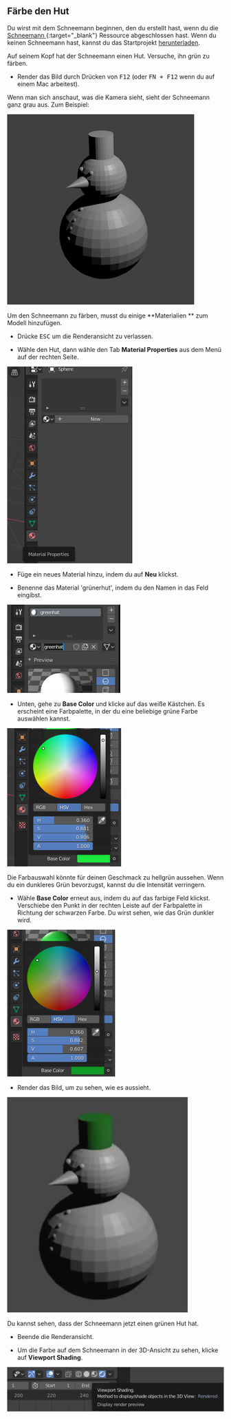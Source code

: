 ## Färbe den Hut

Du wirst mit dem Schneemann beginnen, den du erstellt hast, wenn du die [Schneemann ](https://projects.raspberrypi.org/en/projects/blender-snowman){:target="_blank"} Ressource abgeschlossen hast. Wenn du keinen Schneemann hast, kannst du das Startprojekt [herunterladen](resources/snowman.blend).

Auf seinem Kopf hat der Schneemann einen Hut. Versuche, ihn grün zu färben.

+ Render das Bild durch Drücken von <kbd>F12</kbd> (oder <kbd>FN + F12</kbd> wenn du auf einem Mac arbeitest).

Wenn man sich anschaut, was die Kamera sieht, sieht der Schneemann ganz grau aus. Zum Beispiel:

![Grauer Schneemann](images/blender-snowman.png)

Um den Schneemann zu färben, musst du einige **Materialien ** zum Modell hinzufügen.

+ Drücke <kbd>ESC</kbd> um die Renderansicht zu verlassen.

+ Wähle den Hut, dann wähle den Tab **Material Properties** aus dem Menü auf der rechten Seite.

![Wähle die Registerkarte Material](images/material-icon-new.png)

+ Füge ein neues Material hinzu, indem du auf **Neu** klickst.

+ Benenne das Material 'grünerhut', indem du den Namen in das Feld eingibst.

![Material benennen](images/blender-material-hat-name.png)

+ Unten, gehe zu **Base Color** und klicke auf das weiße Kästchen. Es erscheint eine Farbpalette, in der du eine beliebige grüne Farbe auswählen kannst.

![Grün auswählen](images/blender-material-hat-colour.png)

Die Farbauswahl könnte für deinen Geschmack zu hellgrün aussehen. Wenn du ein dunkleres Grün bevorzugst, kannst du die Intensität verringern.

+ Wähle **Base Color** erneut aus, indem du auf das farbige Feld klickst. Verschiebe den Punkt in der rechten Leiste auf der Farbpalette in Richtung der schwarzen Farbe. Du wirst sehen, wie das Grün dunkler wird.

![Dunkler Hut](images/blender-material-hat-darker.png)

+ Render das Bild, um zu sehen, wie es aussieht.

![Schneemann mit dunklem Hut](images/blender-snowman-green-hat.png)

Du kannst sehen, dass der Schneemann jetzt einen grünen Hut hat.

+ Beende die Renderansicht.

+ Um die Farbe auf dem Schneemann in der 3D-Ansicht zu sehen, klicke auf **Viewport Shading**.

![Viewport Shading Button](images/viewport-shading.png)